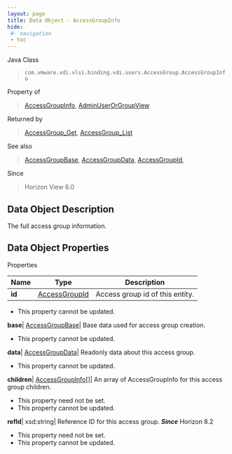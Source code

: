 ```yaml
---
layout: page
title: Data Object - AccessGroupInfo
hide:
 #- navigation
 - toc
---
```






Java Class  
> `com.vmware.vdi.vlsi.binding.vdi.users.AccessGroup.AccessGroupInfo`

Property of  
> [AccessGroupInfo](vdi.users.AccessGroup.AccessGroupInfo.md#field_detail), [AdminUserOrGroupView](vdi.users.AdminUserOrGroup.AdminUserOrGroupView.md#field_detail)

Returned by  
> [AccessGroup_Get](vdi.users.AccessGroup.md#get), [AccessGroup_List](vdi.users.AccessGroup.md#list)

See also  
> [AccessGroupBase](vdi.users.AccessGroup.AccessGroupBase.md), [AccessGroupData](vdi.users.AccessGroup.AccessGroupData.md), [AccessGroupId](vdi.entity.AccessGroupId.md),

Since  
> Horizon View 6.0


## Data Object Description 

The full access group information. 

## Data Object Properties

Properties

Name |  Type |  Description   
---|---|---  
**id**| [AccessGroupId](vdi.entity.AccessGroupId.md)|  Access group id of this entity.   


 * This property cannot be updated.

  
**base**| [AccessGroupBase](vdi.users.AccessGroup.AccessGroupBase.md)|  Base data used for access group creation.   


 * This property cannot be updated.

  
**data**| [AccessGroupData](vdi.users.AccessGroup.AccessGroupData.md)|  Readonly data about this access group.   


 * This property cannot be updated.

  
**children**| [AccessGroupInfo[]](vdi.users.AccessGroup.AccessGroupInfo.md)|  An array of AccessGroupInfo for this access group children.   


 * This property need not be set.
 * This property cannot be updated.

  
**refId**|  xsd:string|  Reference ID for this access group.  **_Since_** Horizon 8.2  


 * This property need not be set.
 * This property cannot be updated.

  
  

  
